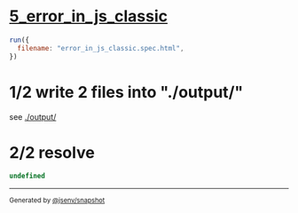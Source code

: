 # [5_error_in_js_classic](../../test_plan_logs_browsers.test.mjs#L142)

```js
run({
  filename: "error_in_js_classic.spec.html",
})
```

# 1/2 write 2 files into "./output/"

see [./output/](./output/)

# 2/2 resolve

```js
undefined
```

---

<sub>
  Generated by <a href="https://github.com/jsenv/core/tree/main/packages/independent/snapshot">@jsenv/snapshot</a>
</sub>
